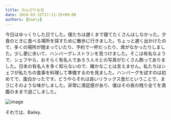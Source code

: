 ```yaml
---
title: のんびりな日
date: 2024-03-31T17:11:15+09:00
authors: [baely]
---
```

今日はゆっくりした日でした。僕たちは遅くまで寝てたくさんはしなかった。夕食のときに食べる場所を探すために散歩に行きました。ちょっと遅く出かけたので、多くの場所が閉まっていたり、予約で一杯だったり、席がなかったりしました。少し更に歩いて、ハンバーグレストランを見つけました。そこは有名なようで、シェフやら、おそらく有名人であろう人々との写真がたくさん飾ってありました。日本の有名人を多く知らないので、確かなことは言えません。私たちはシェフが私たちの食事を料理して準備するのを見ました。ハンバーグを試すのは初めてで、面白かったです。どうやらそれは良いリラックス食だということで、まさにそのような味がしました。非常に満足感があり、僕はその夜の残り全てを満腹のままで過ごしました。

![image](https://github.com/devhou-se/www-jp/assets/5674656/73e223a1-6f79-4520-aee6-03470f7e12ed)

それでは、Bailey.